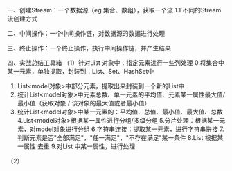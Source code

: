 
一、创建Stream：一个数据源（eg.集合、数组），获取一个流 
1.1 不同的Stream流创建方式





二、中间操作：一个中间操作链，对数据源的数据进行处理





三、终止操作：一个终止操作，执行中间操作链，并产生结果



四、实战总结工具箱
（1）针对List<model> 对象中：指定元素进行一些列处理
0.将集合中某一元素，单独提取，封装到：List、Set、HashSet中
1. List<model对象>中部分元素，提取出来封装到一个新的List<model>中
2. 统计List<model对象>中元素总数、单一元素的平均值、元素某一属性最大值/最小值（获取对象   /   该对象的最大值或者最小值）
3. 统计List<model对象>中某一元素的：平均值、总值、最小值、最大值、总数
4.List<model对象>根据某一属性进行分组/多级分组
5.分片处理：根据某一元素，对model对象进行分组
6.字符串连接：提取某一元素，进行字符串拼接
7.判断元素是否"全部满足"，"任一满足"，"不存在满足"某一条件
8.List<model> 根据某一属性 去重
9.对List<model> 中某一属性，进行处理

（2）



